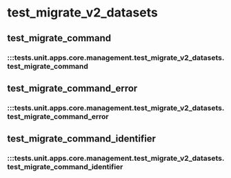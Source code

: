 # test_migrate_v2_datasets

## test_migrate_command

### :::tests.unit.apps.core.management.test_migrate_v2_datasets.test_migrate_command

## test_migrate_command_error

### :::tests.unit.apps.core.management.test_migrate_v2_datasets.test_migrate_command_error

## test_migrate_command_identifier

### :::tests.unit.apps.core.management.test_migrate_v2_datasets.test_migrate_command_identifier

